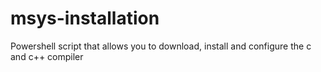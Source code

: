 # msys-installation
Powershell script that allows you to download, install and configure the c and c++ compiler
